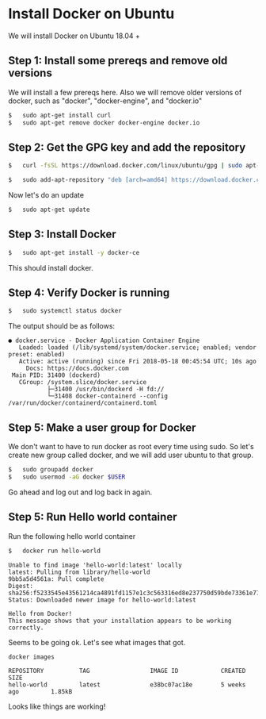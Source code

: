 <link rel='stylesheet' href='../assets/css/main.css'/>

# Install Docker on Ubuntu

We will install Docker on Ubuntu 18.04 +

## Step 1: Install some prereqs and remove old versions

We will install a few prereqs here.  Also we will remove older versions of docker, such as "docker",
"docker-engine", and "docker.io"

```bash
$   sudo apt-get install curl
$   sudo apt-get remove docker docker-engine docker.io
```

## Step 2: Get the GPG key and add the repository

```bash
$   curl -fsSL https://download.docker.com/linux/ubuntu/gpg | sudo apt-key add -

$   sudo add-apt-repository "deb [arch=amd64] https://download.docker.com/linux/ubuntu $(lsb_release -cs) stable"
```

Now let's do an update

```bash
$   sudo apt-get update
```

## Step 3: Install Docker

```bash
$   sudo apt-get install -y docker-ce
```

This should install docker.  

## Step 4: Verify Docker is running

```bash
$   sudo systemctl status docker
```

The output should be as follows:

```console
● docker.service - Docker Application Container Engine
   Loaded: loaded (/lib/systemd/system/docker.service; enabled; vendor preset: enabled)
   Active: active (running) since Fri 2018-05-18 00:45:54 UTC; 10s ago
     Docs: https://docs.docker.com
 Main PID: 31400 (dockerd)
   CGroup: /system.slice/docker.service
           ├─31400 /usr/bin/dockerd -H fd://
           └─31408 docker-containerd --config /var/run/docker/containerd/containerd.toml
```

## Step 5: Make a user group for Docker

We don't want to have to run docker as root every time using sudo. So let's create new group called docker,
and we will add user ubuntu to that group.

```bash
$   sudo groupadd docker
$   sudo usermod -aG docker $USER
```

Go ahead and log out and log back in again.

## Step 5: Run Hello world container

Run the following hello world container

```bash
$   docker run hello-world
```

```console
Unable to find image 'hello-world:latest' locally
latest: Pulling from library/hello-world
9bb5a5d4561a: Pull complete
Digest: sha256:f5233545e43561214ca4891fd1157e1c3c563316ed8e237750d59bde73361e77
Status: Downloaded newer image for hello-world:latest

Hello from Docker!
This message shows that your installation appears to be working correctly.
```

Seems to be going ok.  Let's see what images that got.

```bash
docker images
```

```console
REPOSITORY          TAG                 IMAGE ID            CREATED             SIZE
hello-world         latest              e38bc07ac18e        5 weeks ago         1.85kB
```

Looks like things are working!

